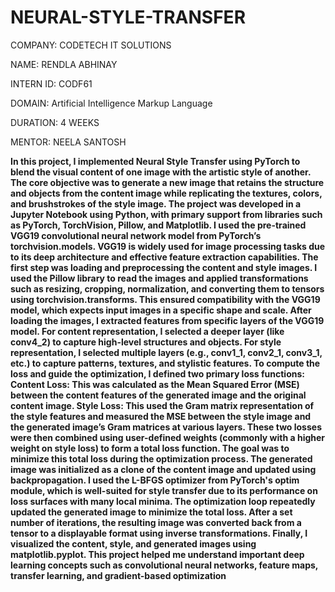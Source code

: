 # NEURAL-STYLE-TRANSFER

COMPANY: CODETECH IT SOLUTIONS

NAME: RENDLA ABHINAY

INTERN ID: CODF61

DOMAIN: Artificial Intelligence Markup Language

DURATION: 4 WEEKS

MENTOR: NEELA SANTOSH

**In this project, I implemented Neural Style Transfer using PyTorch to blend the visual content of one image with the artistic style of another. The core objective was to generate a new image that retains the structure and objects from the content image while replicating the textures, colors, and brushstrokes of the style image.
The project was developed in a Jupyter Notebook using Python, with primary support from libraries such as PyTorch, TorchVision, Pillow, and Matplotlib. I used the pre-trained VGG19 convolutional neural network model from PyTorch’s torchvision.models. VGG19 is widely used for image processing tasks due to its deep architecture and effective feature extraction capabilities.
The first step was loading and preprocessing the content and style images. I used the Pillow library to read the images and applied transformations such as resizing, cropping, normalization, and converting them to tensors using torchvision.transforms. This ensured compatibility with the VGG19 model, which expects input images in a specific shape and scale.
After loading the images, I extracted features from specific layers of the VGG19 model. For content representation, I selected a deeper layer (like conv4_2) to capture high-level structures and objects. For style representation, I selected multiple layers (e.g., conv1_1, conv2_1, conv3_1, etc.) to capture patterns, textures, and stylistic features.
To compute the loss and guide the optimization, I defined two primary loss functions:
Content Loss: This was calculated as the Mean Squared Error (MSE) between the content features of the generated image and the original content image.
Style Loss: This used the Gram matrix representation of the style features and measured the MSE between the style image and the generated image’s Gram matrices at various layers.
These two losses were then combined using user-defined weights (commonly with a higher weight on style loss) to form a total loss function. The goal was to minimize this total loss during the optimization process.
The generated image was initialized as a clone of the content image and updated using backpropagation. I used the L-BFGS optimizer from PyTorch's optim module, which is well-suited for style transfer due to its performance on loss surfaces with many local minima.
The optimization loop repeatedly updated the generated image to minimize the total loss. After a set number of iterations, the resulting image was converted back from a tensor to a displayable format using inverse transformations. Finally, I visualized the content, style, and generated images using matplotlib.pyplot.
This project helped me understand important deep learning concepts such as convolutional neural networks, feature maps, transfer learning, and gradient-based optimization**
